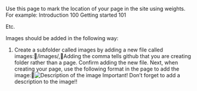 Use this page to mark the location of your page in the site using weights.
For example:
Introduction 100
Getting started 101

Etc.


Images should be added in the following way:
1. Create a subfolder called images by adding a new file called images:<foldername>/images/,Adding the comma tells github that you are creating folder rather than a page.
Confirm adding the new file.
Next, when creating your page, use the following format in the page to add the image:![Description of the image](./images/<imagename>.png) 
Important! Don’t forget to add a description to the image!!
